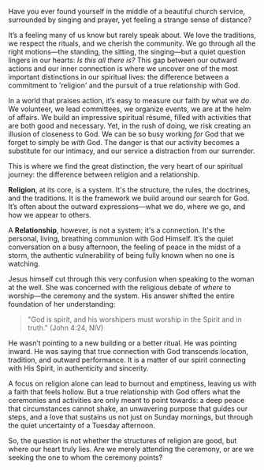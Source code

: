 Have you ever found yourself in the middle of a beautiful church service, surrounded by singing and prayer, yet feeling a strange sense of distance?

It’s a feeling many of us know but rarely speak about. We love the traditions, we respect the rituals, and we cherish the community. We go through all the right motions—the standing, the sitting, the singing—but a quiet question lingers in our hearts: *Is this all there is?* This gap between our outward actions and our inner connection is where we uncover one of the most important distinctions in our spiritual lives: the difference between a commitment to 'religion' and the pursuit of a true relationship with God.

In a world that praises action, it’s easy to measure our faith by what we *do*. We volunteer, we lead committees, we organize events, we are at the helm of affairs. We build an impressive spiritual résumé, filled with activities that are both good and necessary. Yet, in the rush of doing, we risk creating an illusion of closeness to God. We can be so busy working *for* God that we forget to simply be *with* God. The danger is that our activity becomes a substitute for our intimacy, and our service a distraction from our surrender.

This is where we find the great distinction, the very heart of our spiritual journey: the difference between religion and a relationship.

**Religion**, at its core, is a system. It's the structure, the rules, the doctrines, and the traditions. It is the framework we build around our search for God. It’s often about the outward expressions—what we do, where we go, and how we appear to others.

A **Relationship**, however, is not a system; it's a connection. It's the personal, living, breathing communion with God Himself. It’s the quiet conversation on a busy afternoon, the feeling of peace in the midst of a storm, the authentic vulnerability of being fully known when no one is watching.

Jesus himself cut through this very confusion when speaking to the woman at the well. She was concerned with the religious debate of *where* to worship—the ceremony and the system. His answer shifted the entire foundation of her understanding:

> "God is spirit, and his worshipers must worship in the Spirit and in truth." (John 4:24, NIV)

He wasn’t pointing to a new building or a better ritual. He was pointing inward. He was saying that true connection with God transcends location, tradition, and outward performance. It is a matter of our spirit connecting with His Spirit, in authenticity and sincerity.

A focus on religion alone can lead to burnout and emptiness, leaving us with a faith that feels hollow. But a true relationship with God offers what the ceremonies and activities are only meant to point towards: a deep peace that circumstances cannot shake, an unwavering purpose that guides our steps, and a love that sustains us not just on Sunday mornings, but through the quiet uncertainty of a Tuesday afternoon.

So, the question is not whether the structures of religion are good, but where our heart truly lies. Are we merely attending the ceremony, or are we seeking the one to whom the ceremony points?
